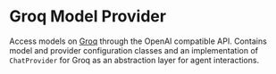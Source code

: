 # Groq Model Provider

Access models on [Groq](https://groq.com/) through the OpenAI compatible API.
Contains model and provider configuration classes and an implementation of `ChatProvider` for Groq as an abstraction layer for agent interactions.